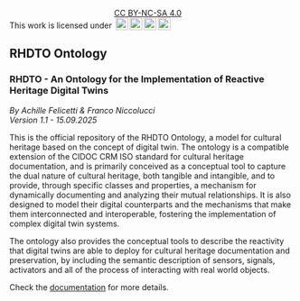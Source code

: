 <p xmlns:cc="http://creativecommons.org/ns#" >This work is licensed under <a href="https://creativecommons.org/licenses/by-nc-sa/4.0/?ref=chooser-v1" target="_blank" rel="license noopener noreferrer" style="display:inline-block;">CC BY-NC-SA 4.0<br/><img style="height:22px!important;margin-left:3px;vertical-align:text-bottom;" src="https://mirrors.creativecommons.org/presskit/icons/cc.svg?ref=chooser-v1" alt=""><img style="height:22px!important;margin-left:3px;vertical-align:text-bottom;" src="https://mirrors.creativecommons.org/presskit/icons/by.svg?ref=chooser-v1" alt=""><img style="height:22px!important;margin-left:3px;vertical-align:text-bottom;" src="https://mirrors.creativecommons.org/presskit/icons/nc.svg?ref=chooser-v1" alt=""><img style="height:22px!important;margin-left:3px;vertical-align:text-bottom;" src="https://mirrors.creativecommons.org/presskit/icons/sa.svg?ref=chooser-v1" alt=""></a></p>

## RHDTO Ontology
### RHDTO - An Ontology for the Implementation of Reactive Heritage Digital Twins
*By Achille Felicetti & Franco Niccolucci*<br/>
*Version 1.1 - 15.09.2025*

This is the official repository of the RHDTO Ontology, a model for cultural heritage based on the concept of digital twin. The ontology is a compatible extension of the CIDOC CRM ISO standard for cultural heritage documentation, and is primarily conceived as a conceptual tool to capture the dual nature of cultural heritage, both tangible and intangible, and to provide, through specific classes and properties, a mechanism for dynamically documenting and analyzing their mutual relationships. It is also designed to model their digital counterparts and the mechanisms that make them interconnected and interoperable, fostering the implementation of complex digital twin systems.

The ontology also provides the conceptual tools to describe the reactivity that digital twins are able to deploy for cultural heritage documentation and preservation, by including the semantic description of sensors, signals, activators and all of the process of interacting with real world objects.

Check the [documentation](https://github.com/vastlab-dev/RHDTO-Ontology/blob/main/RHDT_Ontology_Specification_v1_1.pdf) for more details.






